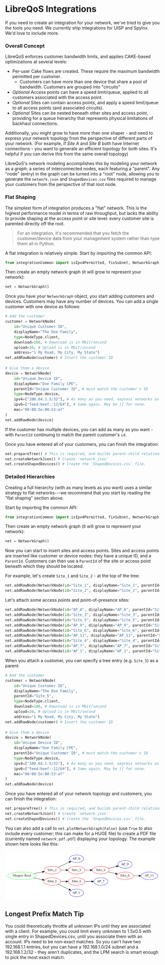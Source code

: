 # LibreQoS Integrations

If you need to create an integration for your network, we've tried to give you the tools you need. We currently ship integrations for UISP and Spylnx. We'd love to include more.

### Overall Concept

LibreQoS enforces customer bandwidth limits, and applies CAKE-based optimizations at several levels:

* Per-user Cake flows are created. These require the maximum bandwidth permitted per customer.
    * Customers can have more than one device that share a pool of bandwidth. Customers are grouped into "circuits"
* *Optional* Access points can have a speed limit/queue, applied to all customers associated with the access point.
* *Optional* Sites can contain access points, and apply a speed limit/queue to all access points (and associated circuits).
* *Optional* Sites can be nested beneath other sites and access point, providing for a queue hierarchy that represents physical limitations of backhaul connections.

Additionally, you might grow to have more than one shaper - and need to express your network topology from the perspective of different parts of your network. (For example, if *Site A* and *Site B* both have Internet connections - you want to generate an efficient topology for both sites. It's helpful if you can derive this from the same overall topology)

LibreQoS's network modeling accomplishes this by modeling your network as a *graph*: a series of interconnected nodes, each featuring a "parent". Any "node" (entry) in the graph can be turned into a "root" node, allowing you to generate the `network.json` and `ShapedDevices.csv` files required to manage your customers from the perspective of that root node.

### Flat Shaping

The simplest form of integration produces a "flat" network. This is the highest performance model in terms of raw throughput, but lacks the ability to provide shaping at the access point or site level: every customer site is parented directly off the root.

> For an integration, it's recommended that you fetch the customer/device data from your management system rather than type them all in Python.

A flat integration is relatively simple. Start by importing the common API:

```python
from integrationCommon import isIpv4Permitted, fixSubnet, NetworkGraph, NetworkNode, NodeType
```

Then create an empty network graph (it will grow to represent your network):

```python
net = NetworkGraph()
```

Once you have your `NetworkGraph` object, you start adding customers and devices. Customers may have any number of devices. You can add a single customer with one device as follows:

```python
# Add the customer
customer = NetworkNode(
    id="Unique Customer ID",
    displayName="The Doe Family",
    type=NodeType.client,
    download=100, # Download is in Mbit/second
    upload=20, # Upload is in Mbit/second
    address="1 My Road, My City, My State")
net.addRawNode(customer) # Insert the customer ID

# Give them a device
device = NetworkNode(
    id="Unique Device ID", 
    displayName="Doe Family CPE",
    parentId="Unique Customer ID", # must match the customer's ID
    type=NodeType.device, 
    ipv4=["100.64.1.5/32"], # As many as you need, express networks as the network ID - e.g. 192.168.100.0/24
    ipv6=["feed:beef::12/64"], # Same again. May be [] for none.
    mac="00:00:5e:00:53:af"
)
net.addRawNode(device)
```

If the customer has multiple devices, you can add as many as you want - with `ParentId` continuing to match the parent customer's `id`.

Once you have entered all of your customers, you can finish the integration:

```python
net.prepareTree() # This is required, and builds parent-child relationships.
net.createNetworkJson() # Create `network.json`
net.createShapedDevices() # Create the `ShapedDevices.csv` file.
```

### Detailed Hierarchies

Creating a full hierarchy (with as many levels as you want) uses a similar strategy to flat networks---we recommend that you start by reading the "flat shaping" section above.

Start by importing the common API:

```python
from integrationCommon import isIpv4Permitted, fixSubnet, NetworkGraph, NetworkNode, NodeType
```

Then create an empty network graph (it will grow to represent your network):

```python
net = NetworkGraph()
```

Now you can start to insert sites and access points. Sites and access points are inserted like customer or device nodes: they have a unique ID, and a `ParentId`. Customers can then use a `ParentId` of the site or access point beneath which they should be located.

For example, let's create `Site_1` and `Site_2` - at the top of the tree:

```python
net.addRawNode(NetworkNode(id="Site_1", displayName="Site_1", parentId="", type=NodeType.site, download=1000, upload=1000))
net.addRawNode(NetworkNode(id="Site_2", displayName="Site_2", parentId="", type=NodeType.site, download=500, upload=500))
```

Let's attach some access points and point-of-presence sites:

```python
net.addRawNode(NetworkNode(id="AP_A", displayName="AP_A", parentId="Site_1", type=NodeType.ap, download=500, upload=500))
net.addRawNode(NetworkNode(id="Site_3", displayName="Site_3", parentId="Site_1", type=NodeType.site, download=500, upload=500))
net.addRawNode(NetworkNode(id="Site_5", displayName="Site_5", parentId="Site_3", type=NodeType.site, download=200, upload=200))        
net.addRawNode(NetworkNode(id="AP_9", displayName="AP_9", parentId="Site_5", type=NodeType.ap, download=120, upload=120))
net.addRawNode(NetworkNode(id="Site_6", displayName="Site_6", parentId="Site_5", type=NodeType.site, download=60, upload=60))
net.addRawNode(NetworkNode(id="AP_11", displayName="AP_11", parentId="Site_6", type=NodeType.ap, download=30, upload=30))
net.addRawNode(NetworkNode(id="Site_4", displayName="Site_4", parentId="Site_2", type=NodeType.site, download=200, upload=200))
net.addRawNode(NetworkNode(id="AP_7", displayName="AP_7", parentId="Site_4", type=NodeType.ap, download=100, upload=100))
net.addRawNode(NetworkNode(id="AP_1", displayName="AP_1", parentId="Site_2", type=NodeType.ap, download=150, upload=150))
```

When you attach a customer, you can specify a tree entry (e.g. `Site_5`) as a parent:

```python
# Add the customer
customer = NetworkNode(
    id="Unique Customer ID",
    displayName="The Doe Family",
    parentId="Site_5",
    type=NodeType.client,
    download=100, # Download is in Mbit/second
    upload=20, # Upload is in Mbit/second
    address="1 My Road, My City, My State")
net.addRawNode(customer) # Insert the customer ID

# Give them a device
device = NetworkNode(
    id="Unique Device ID", 
    displayName="Doe Family CPE",
    parentId="Unique Customer ID", # must match the customer's ID
    type=NodeType.device, 
    ipv4=["100.64.1.5/32"], # As many as you need, express networks as the network ID - e.g. 192.168.100.0/24
    ipv6=["feed:beef::12/64"], # Same again. May be [] for none.
    mac="00:00:5e:00:53:af"
)
net.addRawNode(device)
```

Once you have entered all of your network topology and customers, you can finish the integration:

```python
net.prepareTree() # This is required, and builds parent-child relationships.
net.createNetworkJson() # Create `network.json`
net.createShapedDevices() # Create the `ShapedDevices.csv` file.
```

You can also add a call to `net.plotNetworkGraph(False)` (use `True` to also include every customer; this can make for a HUGE file) to create a PDF file (currently named `network.pdf.pdf`) displaying your topology. The example shown here looks like this:

![](testdata/network_new.png)

## Longest Prefix Match Tip
You could theoretically throttle all unknown IPs until they are associated with a client. For example, you could limit every unknown to 1.5x0.5 with single entry in ShapedDevices.csv, until you associate them with an account. IPs need to be non-exact matches. So you can't have two 192.168.1.1 entries, but you can have a 192.168.1.0/24 subnet and a 192.168.1.2/32 - they aren't duplicates, and the LPM search is smart enough to pick the most exact match.
